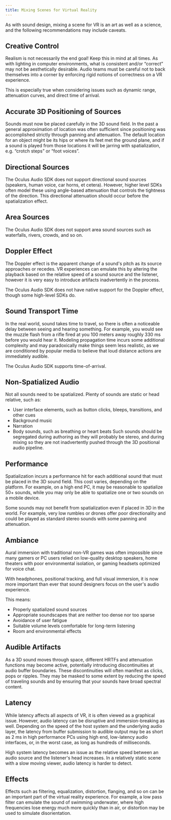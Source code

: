 ```yaml
---
title: Mixing Scenes for Virtual Reality
---
```

As with sound design, mixing a scene for VR is an art as well as a science, and the following recommendations may include caveats.

## Creative Control

Realism is not necessarily the end goal! Keep this in mind at all times. As with lighting in computer environments, what is consistent and/or “correct” may not be aesthetically desirable. Audio teams must be careful not to back themselves into a corner by enforcing rigid notions of correctness on a VR experience.

This is especially true when considering issues such as dynamic range, attenuation curves, and direct time of arrival.

## Accurate 3D Positioning of Sources

Sounds must now be placed carefully in the 3D sound field. In the past a general approximation of location was often sufficient since positioning was accomplished strictly through panning and attenuation. The default location for an object might be its hips or where its feet met the ground plane, and if a sound is played from those locations it will be jarring with spatialization, e.g. “crotch steps” or “foot voices”.

## Directional Sources

The Oculus Audio SDK does not support directional sound sources (speakers, human voice, car horns, et cetera). However, higher level SDKs often model these using angle-based attenuation that controls the tightness of the direction. This directional attenuation should occur before the spatialization effect.

## Area Sources

The Oculus Audio SDK does not support area sound sources such as waterfalls, rivers, crowds, and so on.

## Doppler Effect

The Doppler effect is the apparent change of a sound's pitch as its source approaches or recedes. VR experiences can emulate this by altering the playback based on the relative speed of a sound source and the listener, however it is very easy to introduce artifacts inadvertently in the process.

The Oculus Audio SDK does not have native support for the Doppler effect, though some high-level SDKs do.

## Sound Transport Time

In the real world, sound takes time to travel, so there is often a noticeable delay between seeing and hearing something. For example, you would see the muzzle flash from a rifle fired at you 100 meters away roughly 330 ms before you would hear it. Modeling propagation time incurs some additional complexity and may paradoxically make things seem less realistic, as we are conditioned by popular media to believe that loud distance actions are immediately audible.

The Oculus Audio SDK supports time-of-arrival.

## Non-Spatialized Audio

Not all sounds need to be spatialized. Plenty of sounds are static or head relative, such as:

* User interface elements, such as button clicks, bleeps, transitions, and other cues
* Background music
* Narration
* Body sounds, such as breathing or heart beats
Such sounds should be segregated during authoring as they will probably be stereo, and during mixing so they are not inadvertently pushed through the 3D positional audio pipeline.

## Performance

Spatialization incurs a performance hit for each additional sound that must be placed in the 3D sound field. This cost varies, depending on the platform. For example, on a high end PC, it may be reasonable to spatialize 50+ sounds, while you may only be able to spatialize one or two sounds on a mobile device.

Some sounds may not benefit from spatialization even if placed in 3D in the world. For example, very low rumbles or drones offer poor directionality and could be played as standard stereo sounds with some panning and attenuation.

## Ambiance

Aural immersion with traditional non-VR games was often impossible since many gamers or PC users relied on low-quality desktop speakers, home theaters with poor environmental isolation, or gaming headsets optimized for voice chat.

With headphones, positional tracking, and full visual immersion, it is now more important than ever that sound designers focus on the user's audio experience.

This means:

* Properly spatialized sound sources
* Appropriate soundscapes that are neither too dense nor too sparse
* Avoidance of user fatigue
* Suitable volume levels comfortable for long-term listening
* Room and environmental effects
## Audible Artifacts

As a 3D sound moves through space, different HRTFs and attenuation functions may become active, potentially introducing discontinuities at audio buffer boundaries. These discontinuities will often manifest as clicks, pops or ripples. They may be masked to some extent by reducing the speed of traveling sounds and by ensuring that your sounds have broad spectral content.

## Latency

While latency affects all aspects of VR, it is often viewed as a graphical issue. However, audio latency can be disruptive and immersion-breaking as well. Depending on the speed of the host system and the underlying audio layer, the latency from buffer submission to audible output may be as short as 2 ms in high performance PCs using high end, low-latency audio interfaces, or, in the worst case, as long as hundreds of milliseconds.

High system latency becomes an issue as the relative speed between an audio source and the listener's head increases. In a relatively static scene with a slow moving viewer, audio latency is harder to detect. 

## Effects

Effects such as filtering, equalization, distortion, flanging, and so on can be an important part of the virtual reality experience. For example, a low pass filter can emulate the sound of swimming underwater, where high frequencies lose energy much more quickly than in air, or distortion may be used to simulate disorientation.

